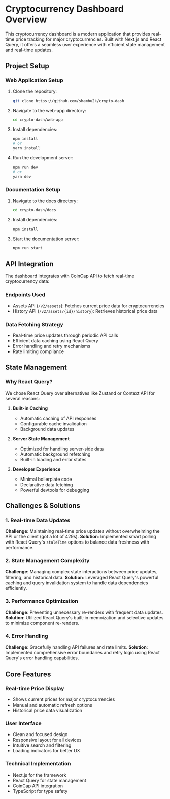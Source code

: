 # Cryptocurrency Dashboard Overview

This cryptocurrency dashboard is a modern application that provides real-time price tracking for major cryptocurrencies. Built with Next.js and React Query, it offers a seamless user experience with efficient state management and real-time updates.

## Project Setup

### Web Application Setup
1. Clone the repository:
   ```bash
   git clone https://github.com/shambu2k/crypto-dash
   ```
2. Navigate to the web-app directory:
   ```bash
   cd crypto-dash/web-app
   ```
3. Install dependencies:
   ```bash
   npm install
   # or
   yarn install
   ```
4. Run the development server:
   ```bash
   npm run dev
   # or
   yarn dev
   ```

### Documentation Setup
1. Navigate to the docs directory:
   ```bash
   cd crypto-dash/docs
   ```
2. Install dependencies:
   ```bash
   npm install
   ```
3. Start the documentation server:
   ```bash
   npm run start
   ```

## API Integration

The dashboard integrates with CoinCap API to fetch real-time cryptocurrency data:

### Endpoints Used
- Assets API (`/v2/assets`): Fetches current price data for cryptocurrencies
- History API (`/v2/assets/{id}/history`): Retrieves historical price data

### Data Fetching Strategy
- Real-time price updates through periodic API calls
- Efficient data caching using React Query
- Error handling and retry mechanisms
- Rate limiting compliance

## State Management

### Why React Query?

We chose React Query over alternatives like Zustand or Context API for several reasons:

1. **Built-in Caching**
   - Automatic caching of API responses
   - Configurable cache invalidation
   - Background data updates

2. **Server State Management**
   - Optimized for handling server-side data
   - Automatic background refetching
   - Built-in loading and error states

3. **Developer Experience**
   - Minimal boilerplate code
   - Declarative data fetching
   - Powerful devtools for debugging

## Challenges & Solutions

### 1. Real-time Data Updates
**Challenge**: Maintaining real-time price updates without overwhelming the API or the client (got a lot of 429s).
**Solution**: Implemented smart polling with React Query's `staleTime` options to balance data freshness with performance.

### 2. State Management Complexity
**Challenge**: Managing complex state interactions between price updates, filtering, and historical data.
**Solution**: Leveraged React Query's powerful caching and query invalidation system to handle data dependencies efficiently.

### 3. Performance Optimization
**Challenge**: Preventing unnecessary re-renders with frequent data updates.
**Solution**: Utilized React Query's built-in memoization and selective updates to minimize component re-renders.

### 4. Error Handling
**Challenge**: Gracefully handling API failures and rate limits.
**Solution**: Implemented comprehensive error boundaries and retry logic using React Query's error handling capabilities.

## Core Features

### Real-time Price Display
- Shows current prices for major cryptocurrencies
- Manual and automatic refresh options
- Historical price data visualization

### User Interface
- Clean and focused design
- Responsive layout for all devices
- Intuitive search and filtering
- Loading indicators for better UX

### Technical Implementation
- Next.js for the framework
- React Query for state management
- CoinCap API integration
- TypeScript for type safety